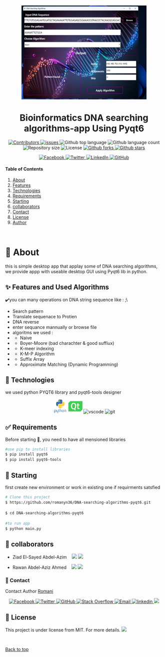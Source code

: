 


<p align="center" id="top"> 
<img src="/images/main.png" alt="x-ray" width="400" height="300" />

</p>

<h1 align="center">Bioinformatics DNA searching algorithms-app Using Pyqt6</h1>

<p align="center">

<!-- contributors -->
<a href="https://github.com/romanyn36/DNA-searching-algorithms-pyqt6/graphs/contributors">

  <img src="https://img.shields.io/github/contributors/romanyn36/DNA-searching-algorithms-pyqt6.svg?style=flat" alt="Contributors" />
  
</a>


<!-- issues -->
<a href="https://github.com/romanyn36/DNA-searching-algorithms-pyqt6/issues">
  <img src="https://img.shields.io/github/issues/romanyn36/DNA-searching-algorithms-pyqt6.svg?style=flat" alt="issues" />
</a>
  
<img alt="Github top language" src="https://img.shields.io/github/languages/top/romanyn36/DNA-searching-algorithms-pyqt6?color=yellow">


  <img alt="Github language count" src="https://img.shields.io/github/languages/count/romanyn36/DNA-searching-algorithms-pyqt6?color=blue">
  

  <img alt="Repository size" src="https://img.shields.io/github/repo-size/romanyn36/DNA-searching-algorithms-pyqt6?color=56BEB8">

  <img alt="License" src="https://img.shields.io/github/license/romanyn36/DNA-searching-algorithms-pyqt6?color=red">


<!-- forks -->
<a href="https://github.com/romanyn36/DNA-searching-algorithms-pyqt6/network/members">

  <img alt="Github forks" src="https://img.shields.io/github/forks/romanyn36/DNA-searching-algorithms-pyqt6.svg?color=cyan" alt="forks"/>
</a>


  

<!-- stars -->
  <a href="https://github.com/romanyn36/DNA-searching-algorithms-pyqt6/stargazers">
  
  <img alt="Github stars" src="https://img.shields.io/github/stars/romanyn36/DNA-searching-algorithms-pyqt6?color=56BEB8"  alt="stars" />

</a>










</p>
<p align="center">
 <a href="https://www.facebook.com/romanyn3/" target="_blank">
  <img src="https://img.shields.io/badge/-Romani-1877F2?style=flat&logo=facebook&logoColor=white" alt="Facebook" />
</a>

<a href="https://twitter.com/romanyn36" target="_blank">
  <img src="https://img.shields.io/badge/-@romanyn36-1DA1F2?style=flat&logo=twitter&logoColor=white" alt="Twitter" />
</a>


<a href="https://www.linkedin.com/in/romanyn36" target="_blank">
  <img src="https://img.shields.io/badge/-@romanyn36-0077B5?style=flat&logo=linkedin&logoColor=white" alt="LinkedIn" />
</a>

<a href="https://github.com/romanyn36" target="_blank">
  <img src="https://img.shields.io/badge/-@romanyn36-181717?style=flat&logo=github&logoColor=white" alt="GitHub" />
</a>
</p>



<!-- TABLE OF CONTENTS -->
#### Table of Contents
  <ol>
    <li><a href="#dart-about">About</a></li>
    <li><a href="#sparkles-features">Features</a></li>
    <li><a href="#rocket-technologies">Technologies</a></li>
    <li><a href="#white_check_mark-requirements">Requirements</a></li>
    <li><a href="#checkered_flag-starting">Starting</a></li>
    <li><a href="#busts_in_silhouette-collaborators">collaborators</a></li>
    <li><a href="#email-contact">Contact</a></li>
    <li><a href="#memo-license">License</a></li>
    <li><a href="https://github.com/romanyn36" target="_blank">Author</a></li>
  </ol>


<br>

# :dart: About ##

this is simple desktop app that applay some of DNA searching algorithms, we provide appp with useable desktop GUI using Pyqt6 lib in python.


## :sparkles: Features and Used Algorithms ##

:heavy_check_mark:you can many operations on DNA string sequence like : ;\
- Search pattern
- Translate sequenace to Protien 
- DNA reverse
- enter sequance mannually or browse file 
-  algoritms we used :
-   - Naive 
- - Boyer-Moore (bad charachter & good suffiux)
- - K-meer indexing
- - K-M-P Algorithm
- -  Suffix Array
- - Approximate Matching (Dynamic Programming)



## :rocket: Technologies ##
we used python PYQT6 library and pyqt6-tools designer 
<p align='center'>
<img src=https://raw.githubusercontent.com/devicons/devicon/master/icons/python/python-original-wordmark.svg width="45" height="45" />



<img src="https://raw.githubusercontent.com/devicons/devicon/master/icons/qt/qt-original.svg" alt="OpenCV" width="45" height="45" />

<img src="https://cdn.jsdelivr.net/gh/devicons/devicon/icons/vscode/vscode-original.svg" alt="vscode" width="45" height="45"/>

<img src="https://cdn.jsdelivr.net/gh/devicons/devicon/icons/git/git-original.svg" alt="git" width="45" height="45"/>


</p>


## :white_check_mark: Requirements ##

Before starting :checkered_flag:, you need to have all mensioned libraries 
```bash
#use pip to install libraries 
$ pip install pyqt6
$ pip install pyqt6-tools       

```
## :checkered_flag: Starting ##
first create new environment or work in existing one if requirments satsfied 
```bash
# Clone this project
$ https://github.com/romanyn36/DNA-searching-algorithms-pyqt6.git

$ cd DNA-searching-algorithms-pyqt6

#to run app
$ python main.py
```
## :busts_in_silhouette: collaborators ##

- Ziad El-Sayed Abdel-Azim&nbsp;&nbsp;&nbsp;&nbsp;[![](https://img.shields.io/badge/-@zeyadusf-181717?style=flat&logo=github&logoColor=white)](https://github.com/zeyadusf) [![](https://img.shields.io/badge/-Zeyad_Usf-0077B5?style=flat&logo=linkedin&logoColor=white)](https://www.linkedin.com/in/zeyad-usf-360154214/)

 - Rawan Abdel-Aziz Ahmed&nbsp;&nbsp;&nbsp;&nbsp;[![](https://img.shields.io/badge/-@rawanazizsaad-181717?style=flat&logo=github&logoColor=white)](https://github.com/rawanazizsaad) [![](https://img.shields.io/badge/-Email-D14836?style=flat&logo=mail.ru&logoColor=white)](mailto:rawansaad222222@gmail.com)

### :email: Contact ##
Contact Author <a href="https://github.com/romanyn36" target="_blank">Romani</a>
<p align="center">
 <a href="https://www.facebook.com/romanyn3/" target="_blank">
  <img src="https://img.shields.io/badge/-Romani-1877F2?style=flat&logo=facebook&logoColor=white" alt="Facebook" />
</a>

<a href="https://twitter.com/romanyn36" target="_blank">
  <img src="https://img.shields.io/badge/-@romanyn36-1DA1F2?style=flat&logo=twitter&logoColor=white" alt="Twitter" />
</a>



<!-- <a href="https://www.linkedin.com/in/romanyn36" target="_blank">
  <img src="https://img.shields.io/badge/-@romanyn36-0077B5?style=flat&logo=linkedin&logoColor=white" alt="LinkedIn" />
</a> -->

<a href="https://github.com/romanyn36" target="_blank">
  <img src="https://img.shields.io/badge/-@romanyn36-181717?style=flat&logo=github&logoColor=white" alt="GitHub" />
</a>


<a href="https://stackoverflow.com/users/17348975/romani" target="_blank">
  <img src="https://img.shields.io/badge/-Stack%20Overflow-FE7A16?style=flat&logo=stackoverflow&logoColor=white" alt="Stack Overflow" />
</a>

<a href="mailto:romanyyy36dr99@gmail.com" target="_blank">
  <img src="https://img.shields.io/badge/-Email-D14836?style=flat&logo=mail.ru&logoColor=white" alt="Email" />
</a>

<a href="https://www.linkedin.com/in/romanyn36/" target="_blank">
    <img src="https://img.shields.io/badge/Connect-Romani-blue.svg?style=flat&logo=linkedin" alt="linkedin"/>
</a>




<a href="https://www.kaggle.com/romanyn36" target="_blank" style="display: inline-block;">
    <img src="https://img.shields.io/badge/Kaggle-Romani-blue.svg?style=flat-square&logo=kaggle" />
</a>
<!-- <a href="https://www.buymeacoffee.com/romanyn36" target="_blank" style="display: inline-block;">
    <img src="https://img.shields.io/badge/Donate-Buy%20Me%20A%20Coffee-orange.svg?style=flat-square&logo=buymeacoffee" align="center"/>
  </a> -->
  

</p>


## :memo: License ##

This project is under license from MIT. For more details. [![](https://img.shields.io/github/license/sourcerer-io/hall-of-fame.svg?colorB=ff0000)](License.md)


&#xa0;

<a href="#top">Back to top</a>


